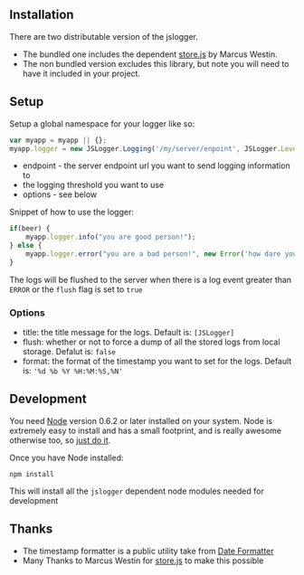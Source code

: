 Installation
------

There are two distributable version of the jslogger. 

* The bundled one includes the dependent [store.js](https://github.com/marcuswestin/store.js) by Marcus Westin.
* The non bundled version excludes this library, but note you will need to have it included in your project.

Setup
------

Setup a global namespace for your logger like so:

``` javascript
var myapp = myapp || {};
myapp.logger = new JSLogger.Logging('/my/server/enpoint', JSLogger.Level.INFO, {title:'[My App]'});
```

* endpoint - the server endpoint url you want to send logging information to
* the logging threshold you want to use
* options - see below

Snippet of how to use the logger:

``` javascript
if(beer) {
    myapp.logger.info("you are good person!");
} else {
    myapp.logger.error("you are a bad person!", new Error('how dare you!');
}
```

The logs will be flushed to the server when there is a log event greater than `ERROR` or the `flush` flag is set to `true` 

### Options

* title: the title message for the logs. Default is: `[JSLogger]`
* flush: whether or not to force a dump of all the stored logs from local storage. Defalut is: `false`
* format: the format of the timestamp you want to set for the logs. Default is: `'%d %b %Y %H:%M:%S,%N'`


Development
------------
You need [Node](http://nodejs.org/) version 0.6.2 or later installed on your system. Node is extremely easy to install and has a small footprint, and is really awesome otherwise too, so [just do it](http://nodejs.org/).

Once you have Node installed:

    npm install
    
This will install all the `jslogger` dependent node modules needed for development

Thanks
-----

* The timestamp formatter is a public utility take from [Date Formatter](https://gist.github.com/fauxparse/1508172)
* Many Thanks to Marcus Westin for [store.js](https://github.com/marcuswestin/store.js) to make this possible


